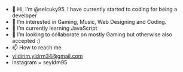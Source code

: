 - 👋 Hi, I’m @selcuky95. I have currently started to coding for being a developer 
- 👀 I’m interested in Gaming, Music, Web Designing and Coding. 
- 🌱 I’m currently learning JavaScript 
- 💞️ I’m looking to collaborate on mostly Gaming but otherwise also accepted :)
- 📫 How to reach me
-  yildirim.yldrm34@gmail.com
-  instagram = seyldm95
